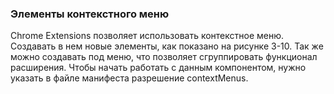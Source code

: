 ### Элементы контекстного меню

Chrome Extensions позволяет использовать контекстное меню. Создавать в нем новые элементы, как показано на рисунке 3-10. Так же можно создавать под меню, что позволяет сгруппировать функционал расширения. Чтобы начать работать с данным компонентом, нужно указать в файле манифеста разрешение contextMenus.

